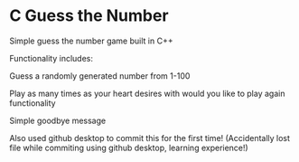 # C Guess the Number
 Simple guess the number game built in C++

Functionality includes:

Guess a randomly generated number from 1-100

Play as many times as your heart desires with would you like to play again functionality

Simple goodbye message

Also used github desktop to commit this for the first time!
(Accidentally lost file while commiting using github desktop, learning experience!)

